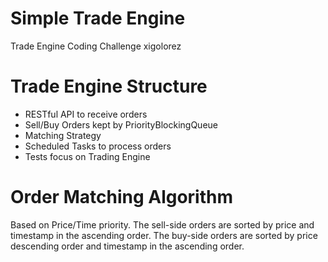# Simple Trade Engine
 Trade Engine Coding Challenge xigolorez

# Trade Engine Structure 
- RESTful API to receive orders
- Sell/Buy Orders kept by PriorityBlockingQueue
- Matching Strategy
- Scheduled Tasks to process orders
- Tests focus on Trading Engine

# Order Matching Algorithm
Based on Price/Time priority.
The sell-side orders are sorted by price and timestamp in the ascending order.
The buy-side orders are sorted by price descending order and timestamp in the ascending order.

